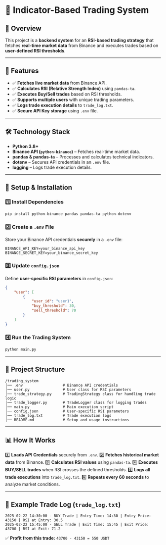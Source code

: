 # 📌 Indicator-Based Trading System

## 📖 Overview
This project is a **backend system** for an **RSI-based trading strategy** that fetches **real-time market data** from Binance and executes trades based on **user-defined RSI thresholds**.

---

## 🚀 Features
- ✅ **Fetches live market data** from Binance API.
- ✅ **Calculates RSI (Relative Strength Index)** using `pandas-ta`.
- ✅ **Executes Buy/Sell trades** based on RSI thresholds.
- ✅ **Supports multiple users** with unique trading parameters.
- ✅ **Logs trade execution details** to `trade_log.txt`.
- ✅ **Secure API Key storage** using `.env` file.

---

## 🛠️ Technology Stack
- **Python 3.8+**
- **Binance API (`python-binance`)** – Fetches real-time market data.
- **pandas & pandas-ta** – Processes and calculates technical indicators.
- **dotenv** – Secures API credentials in an `.env` file.
- **logging** – Logs trade execution details.

---

## 🔧 Setup & Installation

### 1️⃣ Install Dependencies
```bash
pip install python-binance pandas pandas-ta python-dotenv
```

### 2️⃣ Create a `.env` File
Store your Binance API credentials **securely** in a `.env` file:
```plaintext
BINANCE_API_KEY=your_binance_api_key
BINANCE_SECRET_KEY=your_binance_secret_key
```

### 3️⃣ Update `config.json`
Define **user-specific RSI parameters** in `config.json`:
```json
{
    "user": [
        {
            "user_id": "user1",
            "buy_threshold": 30,
            "sell_threshold": 70
        }
    ]
}
```

### 4️⃣ Run the Trading System
```bash
python main.py
```

---

## 📂 Project Structure
```
/trading_system
│── .env                  # Binance API credentials
│── user.py               # User class for RSI parameters
│── trade_strategy.py     # TradingStrategy class for handling trade logic
│── trade_logger.py       # TradeLogger class for logging trades
│── main.py               # Main execution script
│── config.json           # User-specific RSI parameters
│── trade_log.txt         # Trade execution logs
│── README.md             # Setup and usage instructions
```

---

## 📊 How It Works
1️⃣ **Loads API Credentials** securely from `.env`.
2️⃣ **Fetches historical market data** from Binance.
3️⃣ **Calculates RSI values** using `pandas-ta`.
4️⃣ **Executes BUY/SELL trades** when RSI crosses the defined thresholds.
5️⃣ **Logs all trade executions** into `trade_log.txt`.
6️⃣ **Repeats every 60 seconds** to analyze market conditions.

---

## 📄 Example Trade Log (`trade_log.txt`)
```
2025-02-22 14:30:00 - BUY Trade | Entry Time: 14:30 | Entry Price: 43150 | RSI at Entry: 30.5
2025-02-22 15:45:00 - SELL Trade | Exit Time: 15:45 | Exit Price: 43700 | RSI at Exit: 71.2
```
✅ **Profit from this trade:** `43700 - 43150 = 550 USDT`